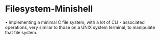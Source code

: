 # Filesystem-Minishell

• Implementing a minimal C file system, with a lot of CLI - associated operations, very similar to those on a UNIX system terminal,
to manipulate that file system.<br />
